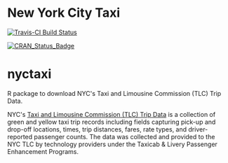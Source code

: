 New York City Taxi
================

[![Travis-CI Build Status](https://travis-ci.org/beanumber/nyctaxi.svg?branch=master)](https://travis-ci.org/beanumber/nyctaxi)

[![CRAN\_Status\_Badge](http://www.r-pkg.org/badges/version/nyctaxi)](https://cran.r-project.org/package=nyctaxi)

nyctaxi
=======

R package to download NYC's Taxi and Limousine Commission (TLC) Trip Data.

NYC's [Taxi and Limousine Commission (TLC) Trip Data](http://www.nyc.gov/html/tlc/html/about/trip_record_data.shtml) is a collection of green and yellow taxi trip records including fields capturing pick-up and drop-off locations, times, trip distances, fares, rate types, and driver-reported passenger counts. The data was collected and provided to the NYC TLC by technology providers under the Taxicab & Livery Passenger Enhancement Programs.
